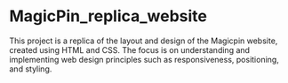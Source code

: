 # MagicPin_replica_website
This project is a replica of the layout and design of the Magicpin website, created using HTML and CSS. The focus is on understanding and implementing web design principles such as responsiveness, positioning, and styling.
